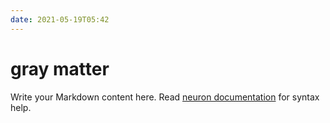 ```yaml
---
date: 2021-05-19T05:42
---
```


# gray matter

Write your Markdown content here. Read [neuron documentation](https://neuron.zettel.page/2011404.html) for syntax help.

